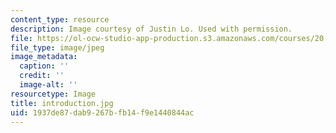 ```yaml
---
content_type: resource
description: Image courtesy of Justin Lo. Used with permission.
file: https://ol-ocw-studio-app-production.s3.amazonaws.com/courses/20-109-laboratory-fundamentals-in-biological-engineering-fall-2007/1937de87dab9267bfb14f9e1440844ac_introduction.jpg
file_type: image/jpeg
image_metadata:
  caption: ''
  credit: ''
  image-alt: ''
resourcetype: Image
title: introduction.jpg
uid: 1937de87-dab9-267b-fb14-f9e1440844ac
---
```

